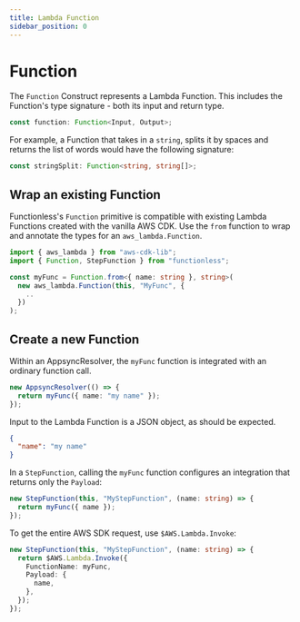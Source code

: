 ```yaml
---
title: Lambda Function
sidebar_position: 0
---
```


# Function

The `Function` Construct represents a Lambda Function. This includes the Function's type signature - both its input and return type.

```ts
const function: Function<Input, Output>;
```

For example, a Function that takes in a `string`, splits it by spaces and returns the list of words would have the following signature:

```ts
const stringSplit: Function<string, string[]>;
```

## Wrap an existing Function

Functionless's `Function` primitive is compatible with existing Lambda Functions created with the vanilla AWS CDK. Use the `from` function to wrap and annotate the types for an `aws_lambda.Function`.

```ts
import { aws_lambda } from "aws-cdk-lib";
import { Function, StepFunction } from "functionless";

const myFunc = Function.from<{ name: string }, string>(
  new aws_lambda.Function(this, "MyFunc", {
    ..
  })
);
```

## Create a new Function

Within an AppsyncResolver, the `myFunc` function is integrated with an ordinary function call.

```ts
new AppsyncResolver(() => {
  return myFunc({ name: "my name" });
});
```

Input to the Lambda Function is a JSON object, as should be expected.

```json
{
  "name": "my name"
}
```

In a `StepFunction`, calling the `myFunc` function configures an integration that returns only the `Payload`:

```ts
new StepFunction(this, "MyStepFunction", (name: string) => {
  return myFunc({ name });
});
```

To get the entire AWS SDK request, use `$AWS.Lambda.Invoke`:

```ts
new StepFunction(this, "MyStepFunction", (name: string) => {
  return $AWS.Lambda.Invoke({
    FunctionName: myFunc,
    Payload: {
      name,
    },
  });
});
```
